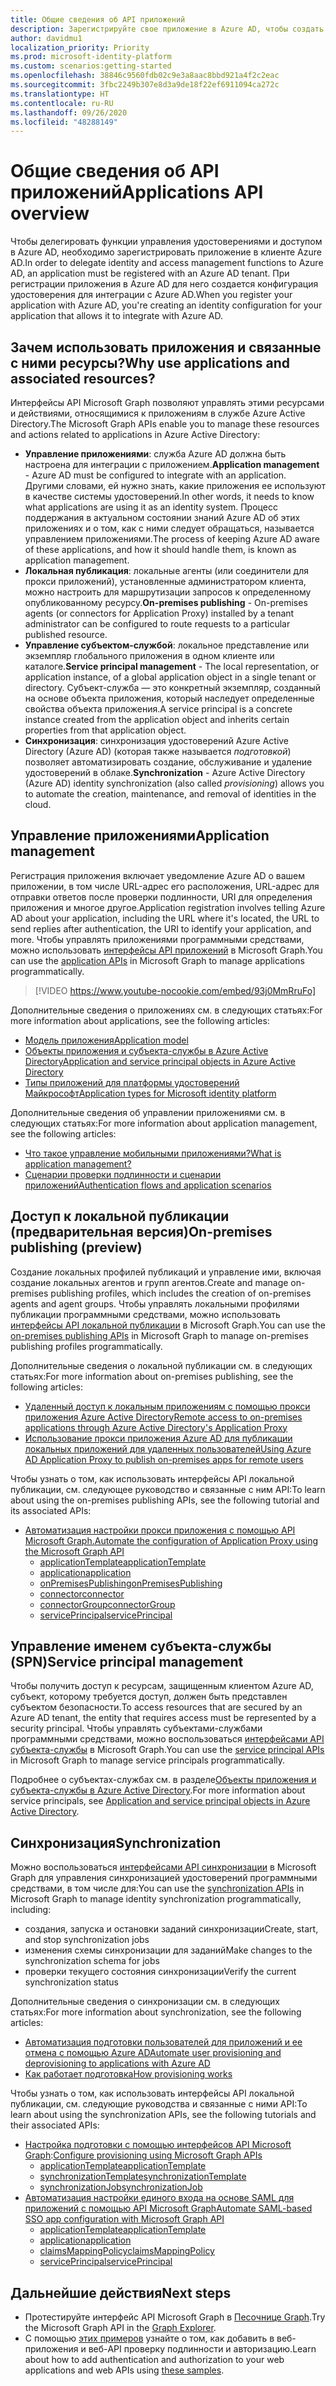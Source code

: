 ```yaml
---
title: Общие сведения об API приложений
description: Зарегистрируйте свое приложение в Azure AD, чтобы создать для него конфигурацию удостоверения для интеграции с Azure AD.
author: davidmu1
localization_priority: Priority
ms.prod: microsoft-identity-platform
ms.custom: scenarios:getting-started
ms.openlocfilehash: 38846c9560fdb02c9e3a8aac8bbd921a4f2c2eac
ms.sourcegitcommit: 3fbc2249b307e8d3a9de18f22ef6911094ca272c
ms.translationtype: HT
ms.contentlocale: ru-RU
ms.lasthandoff: 09/26/2020
ms.locfileid: "48288149"
---
```

# <a name="applications-api-overview"></a><span data-ttu-id="3a647-103">Общие сведения об API приложений</span><span class="sxs-lookup"><span data-stu-id="3a647-103">Applications API overview</span></span>

<span data-ttu-id="3a647-104">Чтобы делегировать функции управления удостоверениями и доступом в Azure AD, необходимо зарегистрировать приложение в клиенте Azure AD.</span><span class="sxs-lookup"><span data-stu-id="3a647-104">In order to delegate identity and access management functions to Azure AD, an application must be registered with an Azure AD tenant.</span></span> <span data-ttu-id="3a647-105">При регистрации приложения в Azure AD для него создается конфигурация удостоверения для интеграции с Azure AD.</span><span class="sxs-lookup"><span data-stu-id="3a647-105">When you register your application with Azure AD, you're creating an identity configuration for your application that allows it to integrate with Azure AD.</span></span>

## <a name="why-use-applications-and-associated-resources"></a><span data-ttu-id="3a647-106">Зачем использовать приложения и связанные с ними ресурсы?</span><span class="sxs-lookup"><span data-stu-id="3a647-106">Why use applications and associated resources?</span></span>

<span data-ttu-id="3a647-107">Интерфейсы API Microsoft Graph позволяют управлять этими ресурсами и действиями, относящимися к приложениям в службе Azure Active Directory.</span><span class="sxs-lookup"><span data-stu-id="3a647-107">The Microsoft Graph APIs enable you to manage these resources and actions related to applications in Azure Active Directory:</span></span>
- <span data-ttu-id="3a647-108">**Управление приложениями**: служба Azure AD должна быть настроена для интеграции с приложением.</span><span class="sxs-lookup"><span data-stu-id="3a647-108">**Application management** - Azure AD must be configured to integrate with an application.</span></span> <span data-ttu-id="3a647-109">Другими словами, ей нужно знать, какие приложения ее используют в качестве системы удостоверений.</span><span class="sxs-lookup"><span data-stu-id="3a647-109">In other words, it needs to know what applications are using it as an identity system.</span></span> <span data-ttu-id="3a647-110">Процесс поддержания в актуальном состоянии знаний Azure AD об этих приложениях и о том, как с ними следует обращаться, называется управлением приложениями.</span><span class="sxs-lookup"><span data-stu-id="3a647-110">The process of keeping Azure AD aware of these applications, and how it should handle them, is known as application management.</span></span>
- <span data-ttu-id="3a647-111">**Локальная публикация**: локальные агенты (или соединители для прокси приложений), установленные администратором клиента, можно настроить для маршрутизации запросов к определенному опубликованному ресурсу.</span><span class="sxs-lookup"><span data-stu-id="3a647-111">**On-premises publishing** - On-premises agents (or connectors for Application Proxy) installed by a tenant administrator can be configured to route requests to a particular published resource.</span></span>
- <span data-ttu-id="3a647-112">**Управление субъектом-службой**: локальное представление или экземпляр глобального приложения в одном клиенте или каталоге.</span><span class="sxs-lookup"><span data-stu-id="3a647-112">**Service principal management** - The local representation, or application instance, of a global application object in a single tenant or directory.</span></span> <span data-ttu-id="3a647-113">Субъект-служба — это конкретный экземпляр, созданный на основе объекта приложения, который наследует определенные свойства объекта приложения.</span><span class="sxs-lookup"><span data-stu-id="3a647-113">A service principal is a concrete instance created from the application object and inherits certain properties from that application object.</span></span>
- <span data-ttu-id="3a647-114">**Синхронизация**: синхронизация удостоверений Azure Active Directory (Azure AD) (которая также называется *подготовкой*) позволяет автоматизировать создание, обслуживание и удаление удостоверений в облаке.</span><span class="sxs-lookup"><span data-stu-id="3a647-114">**Synchronization** - Azure Active Directory (Azure AD) identity synchronization (also called *provisioning*) allows you to automate the creation, maintenance, and removal of identities in the cloud.</span></span>

## <a name="application-management"></a><span data-ttu-id="3a647-115">Управление приложениями</span><span class="sxs-lookup"><span data-stu-id="3a647-115">Application management</span></span>

<span data-ttu-id="3a647-116">Регистрация приложения включает уведомление Azure AD о вашем приложении, в том числе URL-адрес его расположения, URL-адрес для отправки ответов после проверки подлинности, URI для определения приложения и многое другое.</span><span class="sxs-lookup"><span data-stu-id="3a647-116">Application registration involves telling Azure AD about your application, including the URL where it's located, the URL to send replies after authentication, the URI to identify your application, and more.</span></span> <span data-ttu-id="3a647-117">Чтобы управлять приложениями программными средствами, можно использовать [интерфейсы API приложений](/graph/api/resources/application?view=graph-rest-1.0) в Microsoft Graph.</span><span class="sxs-lookup"><span data-stu-id="3a647-117">You can use the [application APIs](/graph/api/resources/application?view=graph-rest-1.0) in Microsoft Graph to manage applications programmatically.</span></span>

> [!VIDEO https://www.youtube-nocookie.com/embed/93j0MmRruFo]

<span data-ttu-id="3a647-118">Дополнительные сведения о приложениях см. в следующих статьях:</span><span class="sxs-lookup"><span data-stu-id="3a647-118">For more information about applications, see the following articles:</span></span>
- [<span data-ttu-id="3a647-119">Модель приложения</span><span class="sxs-lookup"><span data-stu-id="3a647-119">Application model</span></span>](/azure/active-directory/develop/application-model)
- [<span data-ttu-id="3a647-120">Объекты приложения и субъекта-службы в Azure Active Directory</span><span class="sxs-lookup"><span data-stu-id="3a647-120">Application and service principal objects in Azure Active Directory</span></span>](/azure/active-directory/develop/app-objects-and-service-principals)
- [<span data-ttu-id="3a647-121">Типы приложений для платформы удостоверений Майкрософт</span><span class="sxs-lookup"><span data-stu-id="3a647-121">Application types for Microsoft identity platform</span></span>](/azure/active-directory/develop/v2-app-types)

<span data-ttu-id="3a647-122">Дополнительные сведения об управлении приложениями см. в следующих статьях:</span><span class="sxs-lookup"><span data-stu-id="3a647-122">For more information about application management, see the following articles:</span></span>
- [<span data-ttu-id="3a647-123">Что такое управление мобильными приложениями?</span><span class="sxs-lookup"><span data-stu-id="3a647-123">What is application management?</span></span>](/azure/active-directory/manage-apps/what-is-application-management)
- [<span data-ttu-id="3a647-124">Сценарии проверки подлинности и сценарии приложений</span><span class="sxs-lookup"><span data-stu-id="3a647-124">Authentication flows and application scenarios</span></span>](/azure/active-directory/develop/authentication-flows-app-scenarios)

## <a name="on-premises-publishing-preview"></a><span data-ttu-id="3a647-125">Доступ к локальной публикации (предварительная версия)</span><span class="sxs-lookup"><span data-stu-id="3a647-125">On-premises publishing (preview)</span></span>

<span data-ttu-id="3a647-126">Создание локальных профилей публикаций и управление ими, включая создание локальных агентов и групп агентов.</span><span class="sxs-lookup"><span data-stu-id="3a647-126">Create and manage on-premises publishing profiles, which includes the creation of on-premises agents and agent groups.</span></span> <span data-ttu-id="3a647-127">Чтобы управлять локальными профилями публикации программными средствами, можно использовать [интерфейсы API локальной публикации](/graph/api/resources/onpremisespublishingprofile-root) в Microsoft Graph.</span><span class="sxs-lookup"><span data-stu-id="3a647-127">You can use the [on-premises publishing APIs](/graph/api/resources/onpremisespublishingprofile-root) in Microsoft Graph to manage on-premises publishing profiles programmatically.</span></span>

<span data-ttu-id="3a647-128">Дополнительные сведения о локальной публикации см. в следующих статьях:</span><span class="sxs-lookup"><span data-stu-id="3a647-128">For more information about on-premises publishing, see the following articles:</span></span>
- [<span data-ttu-id="3a647-129">Удаленный доступ к локальным приложениям с помощью прокси приложения Azure Active Directory</span><span class="sxs-lookup"><span data-stu-id="3a647-129">Remote access to on-premises applications through Azure Active Directory's Application Proxy</span></span>](/azure/active-directory/manage-apps/application-proxy)
- [<span data-ttu-id="3a647-130">Использование прокси приложения Azure AD для публикации локальных приложений для удаленных пользователей</span><span class="sxs-lookup"><span data-stu-id="3a647-130">Using Azure AD Application Proxy to publish on-premises apps for remote users</span></span>](/azure/active-directory/manage-apps/what-is-application-proxy)

<span data-ttu-id="3a647-131">Чтобы узнать о том, как использовать интерфейсы API локальной публикации, см. следующее руководство и связанные с ним API:</span><span class="sxs-lookup"><span data-stu-id="3a647-131">To learn about using the on-premises publishing APIs, see the following tutorial and its associated APIs:</span></span>
- [<span data-ttu-id="3a647-132">Автоматизация настройки прокси приложения с помощью API Microsoft Graph.</span><span class="sxs-lookup"><span data-stu-id="3a647-132">Automate the configuration of Application Proxy using the Microsoft Graph API</span></span>](./application-proxy-configure-api.md)
    - [<span data-ttu-id="3a647-133">applicationTemplate</span><span class="sxs-lookup"><span data-stu-id="3a647-133">applicationTemplate</span></span>](/graph/api/resources/applicationtemplate?view=graph-rest-1.0)
    - [<span data-ttu-id="3a647-134">application</span><span class="sxs-lookup"><span data-stu-id="3a647-134">application</span></span>](/graph/api/resources/application?view=graph-rest-1.0)
    - [<span data-ttu-id="3a647-135">onPremisesPublishing</span><span class="sxs-lookup"><span data-stu-id="3a647-135">onPremisesPublishing</span></span>](/graph/api/resources/onpremisespublishingprofile-root)
    - [<span data-ttu-id="3a647-136">connector</span><span class="sxs-lookup"><span data-stu-id="3a647-136">connector</span></span>](/graph/api/resources/connector)
    - [<span data-ttu-id="3a647-137">connectorGroup</span><span class="sxs-lookup"><span data-stu-id="3a647-137">connectorGroup</span></span>](/graph/api/resources/connectorgroup)
    - [<span data-ttu-id="3a647-138">servicePrincipal</span><span class="sxs-lookup"><span data-stu-id="3a647-138">servicePrincipal</span></span>](/graph/api/resources/serviceprincipal?view=graph-rest-1.0)

## <a name="service-principal-management"></a><span data-ttu-id="3a647-139">Управление именем субъекта-службы (SPN)</span><span class="sxs-lookup"><span data-stu-id="3a647-139">Service principal management</span></span>

<span data-ttu-id="3a647-140">Чтобы получить доступ к ресурсам, защищенным клиентом Azure AD, субъект, которому требуется доступ, должен быть представлен субъектом безопасности.</span><span class="sxs-lookup"><span data-stu-id="3a647-140">To access resources that are secured by an Azure AD tenant, the entity that requires access must be represented by a security principal.</span></span> <span data-ttu-id="3a647-141">Чтобы управлять субъектами-службами программными средствами, можно воспользоваться [интерфейсами API субъекта-службы](/graph/api/resources/serviceprincipal?view=graph-rest-1.0) в Microsoft Graph.</span><span class="sxs-lookup"><span data-stu-id="3a647-141">You can use the [service principal APIs](/graph/api/resources/serviceprincipal?view=graph-rest-1.0) in Microsoft Graph to manage service principals programmatically.</span></span>

<span data-ttu-id="3a647-142">Подробнее о субъектах-службах см. в разделе[Объекты приложения и субъекта-службы в Azure Active Directory](/azure/active-directory/develop/app-objects-and-service-principals).</span><span class="sxs-lookup"><span data-stu-id="3a647-142">For more information about service principals, see [Application and service principal objects in Azure Active Directory](/azure/active-directory/develop/app-objects-and-service-principals).</span></span>

## <a name="synchronization"></a><span data-ttu-id="3a647-143">Синхронизация</span><span class="sxs-lookup"><span data-stu-id="3a647-143">Synchronization</span></span>

<span data-ttu-id="3a647-144">Можно воспользоваться [интерфейсами API синхронизации](/graph/api/resources/synchronization-overview) в Microsoft Graph для управления синхронизацией удостоверений программными средствами, в том числе для:</span><span class="sxs-lookup"><span data-stu-id="3a647-144">You can use the [synchronization APIs](/graph/api/resources/synchronization-overview) in Microsoft Graph to manage identity synchronization programmatically, including:</span></span>
- <span data-ttu-id="3a647-145">создания, запуска и остановки заданий синхронизации</span><span class="sxs-lookup"><span data-stu-id="3a647-145">Create, start, and stop synchronization jobs</span></span>
- <span data-ttu-id="3a647-146">изменения схемы синхронизации для заданий</span><span class="sxs-lookup"><span data-stu-id="3a647-146">Make changes to the synchronization schema for jobs</span></span>
- <span data-ttu-id="3a647-147">проверки текущего состояния синхронизации</span><span class="sxs-lookup"><span data-stu-id="3a647-147">Verify the current synchronization status</span></span>

<span data-ttu-id="3a647-148">Дополнительные сведения о синхронизации см. в следующих статьях:</span><span class="sxs-lookup"><span data-stu-id="3a647-148">For more information about synchronization, see the following articles:</span></span>
- [<span data-ttu-id="3a647-149">Автоматизация подготовки пользователей для приложений и ее отмена с помощью Azure AD</span><span class="sxs-lookup"><span data-stu-id="3a647-149">Automate user provisioning and deprovisioning to applications with Azure AD</span></span>](/azure/active-directory/app-provisioning/user-provisioning)
- [<span data-ttu-id="3a647-150">Как работает подготовка</span><span class="sxs-lookup"><span data-stu-id="3a647-150">How provisioning works</span></span>](/azure/active-directory/app-provisioning/how-provisioning-works)

<span data-ttu-id="3a647-151">Чтобы узнать о том, как использовать интерфейсы API локальной публикации, см. следующие руководства и связанные с ними API:</span><span class="sxs-lookup"><span data-stu-id="3a647-151">To learn about using the synchronization APIs, see the following tutorials and their associated APIs:</span></span>
- <span data-ttu-id="3a647-152">[Настройка подготовки с помощью интерфейсов API Microsoft Graph](/azure/active-directory/app-provisioning/application-provisioning-configure-api):</span><span class="sxs-lookup"><span data-stu-id="3a647-152">[Configure provisioning using Microsoft Graph APIs](/azure/active-directory/app-provisioning/application-provisioning-configure-api)</span></span>
    - [<span data-ttu-id="3a647-153">applicationTemplate</span><span class="sxs-lookup"><span data-stu-id="3a647-153">applicationTemplate</span></span>](/graph/api/resources/applicationtemplate?view=graph-rest-1.0)
    - [<span data-ttu-id="3a647-154">synchronizationTemplate</span><span class="sxs-lookup"><span data-stu-id="3a647-154">synchronizationTemplate</span></span>](/graph/api/resources/synchronization-synchronizationtemplate)
    - [<span data-ttu-id="3a647-155">synchronizationJob</span><span class="sxs-lookup"><span data-stu-id="3a647-155">synchronizationJob</span></span>](/graph/api/resources/synchronization-synchronizationjob)
- [<span data-ttu-id="3a647-156">Автоматизация настройки единого входа на основе SAML для приложений с помощью API Microsoft Graph</span><span class="sxs-lookup"><span data-stu-id="3a647-156">Automate SAML-based SSO app configuration with Microsoft Graph API</span></span>](/azure/active-directory/manage-apps/application-saml-sso-configure-api)
    - [<span data-ttu-id="3a647-157">applicationTemplate</span><span class="sxs-lookup"><span data-stu-id="3a647-157">applicationTemplate</span></span>](/graph/api/resources/applicationtemplate?view=graph-rest-1.0)
    - [<span data-ttu-id="3a647-158">application</span><span class="sxs-lookup"><span data-stu-id="3a647-158">application</span></span>](/graph/api/resources/application?view=graph-rest-1.0)
    - [<span data-ttu-id="3a647-159">claimsMappingPolicy</span><span class="sxs-lookup"><span data-stu-id="3a647-159">claimsMappingPolicy</span></span>](/graph/api/resources/claimsmappingpolicy)
    - [<span data-ttu-id="3a647-160">servicePrincipal</span><span class="sxs-lookup"><span data-stu-id="3a647-160">servicePrincipal</span></span>](/graph/api/resources/serviceprincipal?view=graph-rest-1.0)

## <a name="next-steps"></a><span data-ttu-id="3a647-161">Дальнейшие действия</span><span class="sxs-lookup"><span data-stu-id="3a647-161">Next steps</span></span>
- <span data-ttu-id="3a647-162">Протестируйте интерфейс API Microsoft Graph в [Песочнице Graph](https://developer.microsoft.com/graph/graph-explorer).</span><span class="sxs-lookup"><span data-stu-id="3a647-162">Try the Microsoft Graph API in the [Graph Explorer](https://developer.microsoft.com/graph/graph-explorer).</span></span>
- <span data-ttu-id="3a647-163">С помощью [этих примеров](/azure/active-directory/develop/sample-v2-code) узнайте о том, как добавить в веб-приложения и веб-API проверку подлинности и авторизацию.</span><span class="sxs-lookup"><span data-stu-id="3a647-163">Learn about how to add authentication and authorization to your web applications and web APIs using [these samples](/azure/active-directory/develop/sample-v2-code).</span></span>